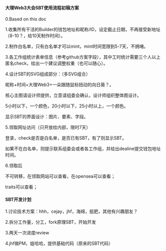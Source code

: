 #### 大理Web3大会SBT使用流程初稿方案
0.Based on this doc [](design.md)

1.收集所有干活的Builder的钱包地址和昵称/ID，设定截止日期，不再接受新地址（8-10？，给10天制作时间）。

2.制作白名单，只有白名单才可以mint，mint时间宽限到5-7天，不拥堵。

3.各工作组统计表单信息（参考github方案字段），其中工时统计需要三个人以上匿名check，给出一个建议调整权重（也可以随心）。

4.设计SBT的SVG组成部分：（多SVG组合）

昵称+时间+大理Web3+一朵跟随鼠标扭动的向日葵？。

核心主图请设计师提供，立意请组委会确认，设计师组织整体图设计。

5小时以下，一个颜色，20小时以下，25小时以上，一个颜色。

显示SBT的界面设计：图片、要素、字段。

5.领取网址访问（只开放给内部，限时7天）

登录，check是否是白名单，是否已有SBT，有了则显示SBT。

如果不在白名单，则提示联系组委会或者各工作组，并给出dealine提交钱包地址时间。

6.领取后

不可转移，在领取网站可以查看，在opensea可以查看；

traits可以查看；

#### SBT开发计划

1.讨论技术方案：hhh，cejay，jhf，海绵，挺肥，其他有兴趣朋友？

2.拆分工作量，分工，fork原理SBT，开始开发

3.两天一次进度review

4.jhf做PM，娃哈哈，提供基础代码（原来的SBT代码）








